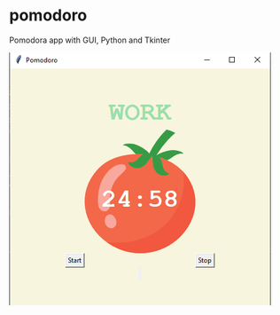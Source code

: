 # pomodoro

Pomodora app with GUI, Python and Tkinter

![alt text](https://github.com/korialstratz/pomodora/blob/main/pomodora.png?raw=true)
